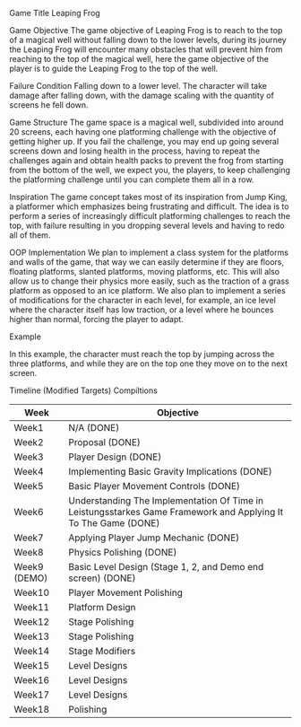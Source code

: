 Game Title
Leaping Frog

Game Objective
The game objective of Leaping Frog is to reach to the top of a magical well without falling down to the lower levels, during its journey the Leaping Frog will encounter many obstacles that will prevent him from reaching to the top of the magical well, here the game objective of the player is to guide the Leaping Frog to the top of the well.

Failure Condition
Falling down to a lower level. The character will take damage after falling down, with the damage scaling with the quantity of screens he fell down. 

Game Structure
The game space is a magical well, subdivided into around 20 screens, each having one platforming challenge with the objective of getting higher up. If you fail the challenge, you may end up going several screens down and losing health in the process, having to repeat the challenges again and obtain health packs to prevent the frog from starting from the bottom of the well, we expect you, the players, to keep challenging the platforming challenge until you can complete them all in a row.

Inspiration
The game concept takes most of its inspiration from Jump King, a platformer which emphasizes being frustrating and difficult. The idea is to perform a series of increasingly difficult platforming challenges to reach the top, with failure resulting in you dropping several levels and having to redo all of them.

OOP Implementation
We plan to implement a class system for the platforms and walls of the game, that way we can easily determine if they are floors, floating platforms, slanted platforms, moving platforms, etc. This will also allow us to change their physics more easily, such as the traction of a grass platform as opposed to an ice platform. We also plan to implement a series of modifications for the character in each level, for example, an ice level where the character itself has low traction, or a level where he bounces higher than normal, forcing the player to adapt. 

Example

In this example, the character must reach the top by jumping across the three platforms, and while they are on the top one they move on to the next screen.




Timeline (Modified Targets) Compiltions

|      Week     |   Objective   |
| ------------- | ------------- |
|      Week1    |      N/A  (DONE)    |
|      Week2    |   Proposal  (DONE)  |
|      Week3    |   Player Design  (DONE) |
|      Week4    |   Implementing Basic Gravity Implications  (DONE) |
|      Week5    |   Basic Player Movement Controls (DONE)|
|      Week6    |   Understanding The Implementation Of Time in Leistungsstarkes Game Framework and Applying It To The Game  (DONE) |
|      Week7    |   Applying Player Jump Mechanic  (DONE) |
|      Week8    |   Physics Polishing  (DONE) |
|  Week9 (DEMO) |   Basic Level Design (Stage 1, 2, and Demo end screen)  (DONE) |
|      Week10   |   Player Movement Polishing   |
|      Week11   |   Platform Design   |
|      Week12   |   Stage Polishing   |
|      Week13   |   Stage Polishing   |
|      Week14   |   Stage Modifiers   |
|      Week15   |   Level Designs   |
|      Week16   |   Level Designs   |
|      Week17   |   Level Designs   |
|      Week18   |   Polishing   |






